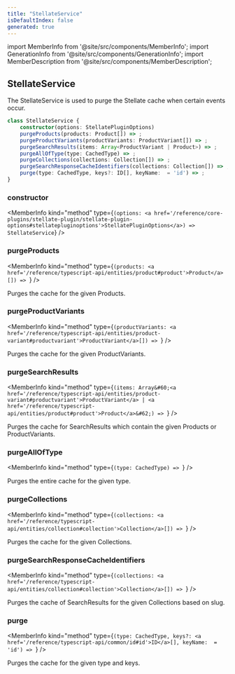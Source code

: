 ```yaml
---
title: "StellateService"
isDefaultIndex: false
generated: true
---
```

<!-- This file was generated from the Vendure source. Do not modify. Instead, re-run the "docs:build" script -->
import MemberInfo from '@site/src/components/MemberInfo';
import GenerationInfo from '@site/src/components/GenerationInfo';
import MemberDescription from '@site/src/components/MemberDescription';


## StellateService

<GenerationInfo sourceFile="packages/stellate-plugin/src/service/stellate.service.ts" sourceLine="23" packageName="@bb-vendure/stellate-plugin" />

The StellateService is used to purge the Stellate cache when certain events occur.

```ts title="Signature"
class StellateService {
    constructor(options: StellatePluginOptions)
    purgeProducts(products: Product[]) => ;
    purgeProductVariants(productVariants: ProductVariant[]) => ;
    purgeSearchResults(items: Array<ProductVariant | Product>) => ;
    purgeAllOfType(type: CachedType) => ;
    purgeCollections(collections: Collection[]) => ;
    purgeSearchResponseCacheIdentifiers(collections: Collection[]) => ;
    purge(type: CachedType, keys?: ID[], keyName:  = 'id') => ;
}
```

<div className="members-wrapper">

### constructor

<MemberInfo kind="method" type={`(options: <a href='/reference/core-plugins/stellate-plugin/stellate-plugin-options#stellatepluginoptions'>StellatePluginOptions</a>) => StellateService`}   />


### purgeProducts

<MemberInfo kind="method" type={`(products: <a href='/reference/typescript-api/entities/product#product'>Product</a>[]) => `}   />

Purges the cache for the given Products.
### purgeProductVariants

<MemberInfo kind="method" type={`(productVariants: <a href='/reference/typescript-api/entities/product-variant#productvariant'>ProductVariant</a>[]) => `}   />

Purges the cache for the given ProductVariants.
### purgeSearchResults

<MemberInfo kind="method" type={`(items: Array&#60;<a href='/reference/typescript-api/entities/product-variant#productvariant'>ProductVariant</a> | <a href='/reference/typescript-api/entities/product#product'>Product</a>&#62;) => `}   />

Purges the cache for SearchResults which contain the given Products or ProductVariants.
### purgeAllOfType

<MemberInfo kind="method" type={`(type: CachedType) => `}   />

Purges the entire cache for the given type.
### purgeCollections

<MemberInfo kind="method" type={`(collections: <a href='/reference/typescript-api/entities/collection#collection'>Collection</a>[]) => `}   />

Purges the cache for the given Collections.
### purgeSearchResponseCacheIdentifiers

<MemberInfo kind="method" type={`(collections: <a href='/reference/typescript-api/entities/collection#collection'>Collection</a>[]) => `}   />

Purges the cache of SearchResults for the given Collections based on slug.
### purge

<MemberInfo kind="method" type={`(type: CachedType, keys?: <a href='/reference/typescript-api/common/id#id'>ID</a>[], keyName:  = 'id') => `}   />

Purges the cache for the given type and keys.


</div>

